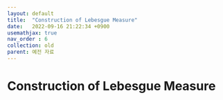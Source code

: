 ```yaml
---
layout: default
title:  "Construction of Lebesgue Measure"
date:   2022-09-16 21:22:34 +0900
usemathjax: true
nav_order : 6
collection: old
parent: 예전 자료
---
```

# Construction of Lebesgue Measure

<!-- ## PDF Download -->

<object data="../old_download/Construction of Lebesgue Measure.pdf" width="750" height="1075" type='application/pdf'></object>